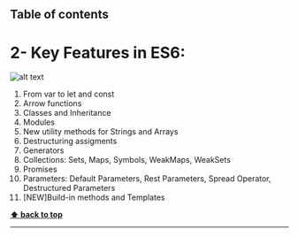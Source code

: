 ## Table of contents
# 2- Key Features in ES6:

![alt text](http://www.leolanese.com/es6.svg "JS")

01. From var to let and const
02. Arrow functions
03. Classes and Inheritance
04. Modules
05. New utility methods for Strings and Arrays
06. Destructuring assigments
07. Generators
08. Collections: Sets, Maps, Symbols, WeakMaps, WeakSets
09. Promises
10. Parameters: Default Parameters, Rest Parameters, Spread Operator, Destructured Parameters 
11. [NEW]Build-in methods and Templates


**[⬆ back to top](#table-of-contents)**

----------------------------------------------------------------------------------------------------------------------
